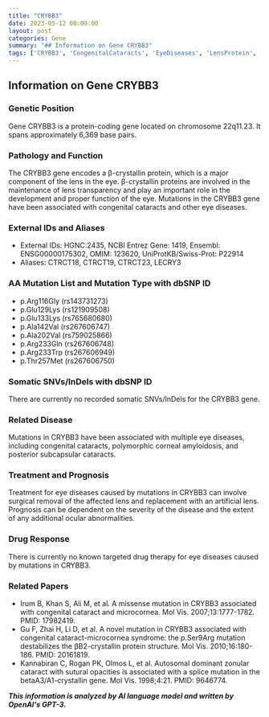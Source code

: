 ```yaml
---
title: "CRYBB3"
date: 2023-05-12 00:00:00
layout: post
categories: Gene
summary: "## Information on Gene CRYBB3"
tags: ['CRYBB3', 'CongenitalCataracts', 'EyeDiseases', 'LensProtein', 'Mutation', 'Treatment', 'Prognosis', 'DrugResponse']
---
```


## Information on Gene CRYBB3

### Genetic Position
Gene CRYBB3 is a protein-coding gene located on chromosome 22q11.23. It spans approximately 6,369 base pairs.

### Pathology and Function
The CRYBB3 gene encodes a β-crystallin protein, which is a major component of the lens in the eye. β-crystallin proteins are involved in the maintenance of lens transparency and play an important role in the development and proper function of the eye. Mutations in the CRYBB3 gene have been associated with congenital cataracts and other eye diseases.

### External IDs and Aliases
- External IDs: HGNC:2435, NCBI Entrez Gene: 1419, Ensembl: ENSG00000175302, OMIM: 123620, UniProtKB/Swiss-Prot: P22914
- Aliases: CTRCT18, CTRCT19, CTRCT23, LECRY3

### AA Mutation List and Mutation Type with dbSNP ID
- p.Arg116Gly (rs143731273)
- p.Glu129Lys (rs121909508)
- p.Glu133Lys (rs765680680)
- p.Ala142Val (rs267606747)
- p.Ala202Val (rs759025866)
- p.Arg233Gln (rs267606748)
- p.Arg233Trp (rs267606949)
- p.Thr257Met (rs267606750)

### Somatic SNVs/InDels with dbSNP ID
There are currently no recorded somatic SNVs/InDels for the CRYBB3 gene.

### Related Disease
Mutations in CRYBB3 have been associated with multiple eye diseases, including congenital cataracts, polymorphic corneal amyloidosis, and posterior subcapsular cataracts.

### Treatment and Prognosis
Treatment for eye diseases caused by mutations in CRYBB3 can involve surgical removal of the affected lens and replacement with an artificial lens. Prognosis can be dependent on the severity of the disease and the extent of any additional ocular abnormalities.

### Drug Response
There is currently no known targeted drug therapy for eye diseases caused by mutations in CRYBB3.

### Related Papers
- Irum B, Khan S, Ali M, et al. A missense mutation in CRYBB3 associated with congenital cataract and microcornea. Mol Vis. 2007;13:1777-1782. PMID: 17982419.
- Gu F, Zhai H, Li D, et al. A novel mutation in CRYBB3 associated with congenital cataract-microcornea syndrome: the p.Ser9Arg mutation destabilizes the βB2-crystallin protein structure. Mol Vis. 2010;16:180-186. PMID: 20161819.
- Kannabiran C, Rogan PK, Olmos L, et al. Autosomal dominant zonular cataract with sutural opacities is associated with a splice mutation in the betaA3/A1-crystallin gene. Mol Vis. 1998;4:21. PMID: 9646774.

**_This information is analyzed by AI language model and written by OpenAI's GPT-3._**